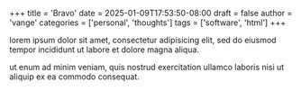 +++
title = 'Bravo'
date = 2025-01-09T17:53:50-08:00
draft = false
author = 'vange'
categories = ['personal', 'thoughts']
tags = ['software', 'html']
+++

lorem ipsum dolor sit amet, consectetur adipisicing elit, sed do eiusmod tempor incididunt ut labore et dolore magna aliqua.

<!--more-->

ut enum ad minim veniam, quis nostrud exercitation ullamco laboris nisi ut aliquip ex ea commodo consequat.